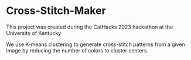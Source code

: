 # Cross-Stitch-Maker
This project was created during the CatHacks 2023 hackathon at the University of Kentucky

We use K-means clustering to generate cross-stitch patterns from a given image by reducing the number of colors to cluster centers. 

<!-- 
<img src="backend/glider5colors.pdf"
     alt="Results of Application"
     width = 50%
     style="float: left; margin-right: 10px;" />
     <figcaption> Fig 1. Sugar Glider result with 15 colors </figcation>
     -->
